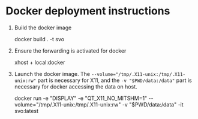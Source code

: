 # Docker deployment instructions

1. Build the docker image

    docker build . -t svo

2. Ensure the forwarding is activated for docker

    xhost + local:docker

3. Launch the docker image. The `--volume="/tmp/.X11-unix:/tmp/.X11-unix:rw"` part is necessary for X11, and the `-v "$PWD/data:/data"` part is necessary for docker accessing the data on host. 

    docker run -e "DISPLAY" -e "QT_X11_NO_MITSHM=1" --volume="/tmp/.X11-unix:/tmp/.X11-unix:rw" -v "$PWD/data:/data" -it svo:latest

<!-- 
5. Launch the docker image. The `--volume=$HOME/.Xauthority:/root/.Xauthority:rw` part is necessary for X11, and the `--volume /dev:/dev` part is necessary for openGL. 
```sh
docker run --net=host --env="DISPLAY" --volume=$HOME/.Xauthority:/root/.Xauthority:rw --volume /dev:/dev --volume $PWD/test_data:/test_data -it vio:latest -->

